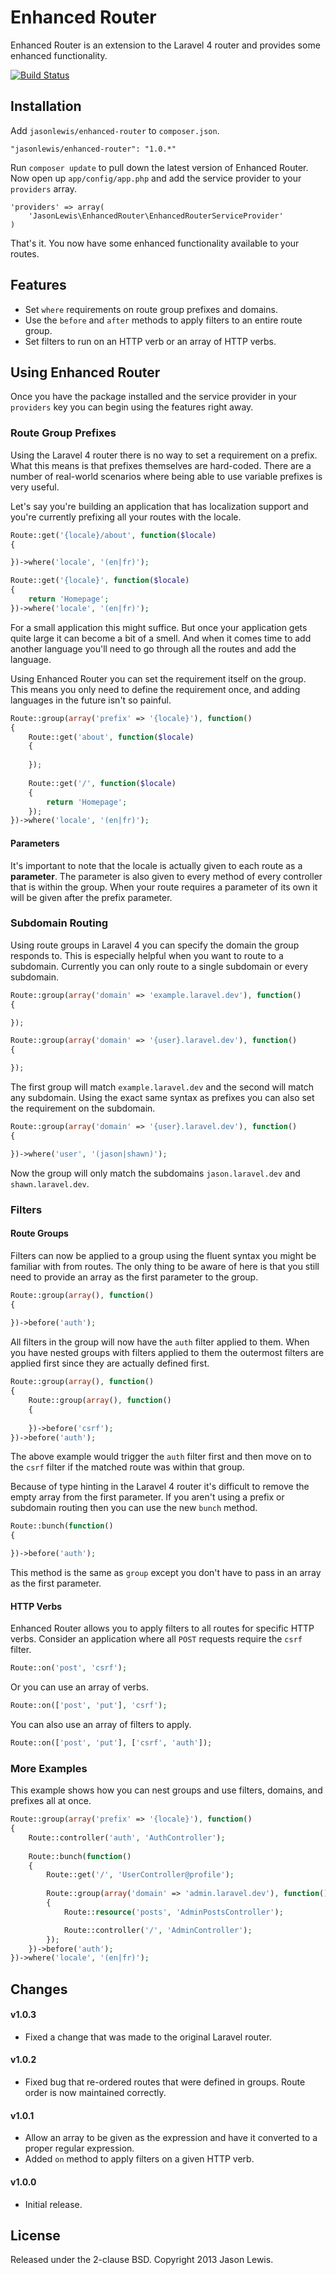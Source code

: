 # Enhanced Router

Enhanced Router is an extension to the Laravel 4 router and provides some enhanced functionality.

[![Build Status](https://travis-ci.org/jasonlewis/enhanced-router.png?branch=master)](https://travis-ci.org/jasonlewis/enhanced-router)

## Installation

Add `jasonlewis/enhanced-router` to `composer.json`.

    "jasonlewis/enhanced-router": "1.0.*"
    
Run `composer update` to pull down the latest version of Enhanced Router. Now open up `app/config/app.php` and add the service provider to your `providers` array.

    'providers' => array(
        'JasonLewis\EnhancedRouter\EnhancedRouterServiceProvider'
    )

That's it. You now have some enhanced functionality available to your routes.

## Features

- Set `where` requirements on route group prefixes and domains.
- Use the `before` and `after` methods to apply filters to an entire route group.
- Set filters to run on an HTTP verb or an array of HTTP verbs.

## Using Enhanced Router

Once you have the package installed and the service provider in your `providers` key you can begin using the features right away.

### Route Group Prefixes

Using the Laravel 4 router there is no way to set a requirement on a prefix. What this means is that prefixes themselves are hard-coded. There are a number of real-world scenarios where being able to use variable prefixes is very useful.

Let's say you're building an application that has localization support and you're currently prefixing all your routes with the locale.

```php
Route::get('{locale}/about', function($locale)
{

})->where('locale', '(en|fr)');

Route::get('{locale}', function($locale)
{
    return 'Homepage';
})->where('locale', '(en|fr)');
```

For a small application this might suffice. But once your application gets quite large it can become a bit of a smell. And when it comes time to add another language you'll need to go through all the routes and add the language.

Using Enhanced Router you can set the requirement itself on the group. This means you only need to define the requirement once, and adding languages in the future isn't so painful.

```php
Route::group(array('prefix' => '{locale}'), function()
{
    Route::get('about', function($locale)
    {
    
    });
    
    Route::get('/', function($locale)
    {
        return 'Homepage';
    });
})->where('locale', '(en|fr)');
```

#### Parameters

It's important to note that the locale is actually given to each route as a **parameter**. The parameter is also given to every method of every controller that is within the group. When your route requires a parameter of its own it will be given after the prefix parameter.

### Subdomain Routing

Using route groups in Laravel 4 you can specify the domain the group responds to. This is especially helpful when you want to route to a subdomain. Currently you can only route to a single subdomain or every subdomain.

```php
Route::group(array('domain' => 'example.laravel.dev'), function()
{

});

Route::group(array('domain' => '{user}.laravel.dev'), function()
{

});
```
    
The first group will match `example.laravel.dev` and the second will match any subdomain. Using the exact same syntax as prefixes you can also set the requirement on the subdomain.

```php
Route::group(array('domain' => '{user}.laravel.dev'), function()
{

})->where('user', '(jason|shawn)');
```
    
Now the group will only match the subdomains `jason.laravel.dev` and `shawn.laravel.dev`.

### Filters

#### Route Groups

Filters can now be applied to a group using the fluent syntax you might be familiar with from routes. The only thing to be aware of here is that you still need to provide an array as the first parameter to the group.

```php
Route::group(array(), function()
{
    
})->before('auth');
```
    
All filters in the group will now have the `auth` filter applied to them. When you have nested groups with filters applied to them the outermost filters are applied first since they are actually defined first.

```php
Route::group(array(), function()
{
    Route::group(array(), function()
    {
    
    })->before('csrf');
})->before('auth');
```
    
The above example would trigger the `auth` filter first and then move on to the `csrf` filter if the matched route was within that group.

Because of type hinting in the Laravel 4 router it's difficult to remove the empty array from the first parameter. If you aren't using a prefix or subdomain routing then you can use the new `bunch` method.

```php
Route::bunch(function()
{

})->before('auth');
```
    
This method is the same as `group` except you don't have to pass in an array as the first parameter.

#### HTTP Verbs

Enhanced Router allows you to apply filters to all routes for specific HTTP verbs. Consider an application where all `POST` requests require the `csrf` filter.

```php
Route::on('post', 'csrf');
```

Or you can use an array of verbs.

```php
Route::on(['post', 'put'], 'csrf');
```

You can also use an array of filters to apply.

```php
Route::on(['post', 'put'], ['csrf', 'auth']);
```

### More Examples

This example shows how you can nest groups and use filters, domains, and prefixes all at once.

```php
Route::group(array('prefix' => '{locale}'), function()
{
    Route::controller('auth', 'AuthController');
    
    Route::bunch(function()
    {
        Route::get('/', 'UserController@profile');
        
        Route::group(array('domain' => 'admin.laravel.dev'), function()
        {
            Route::resource('posts', 'AdminPostsController');

            Route::controller('/', 'AdminController');
        });
    })->before('auth');
})->where('locale', '(en|fr)');
```

## Changes

#### v1.0.3
- Fixed a change that was made to the original Laravel router.

#### v1.0.2
- Fixed bug that re-ordered routes that were defined in groups. Route order is now maintained correctly.

#### v1.0.1
- Allow an array to be given as the expression and have it converted to a proper regular expression.
- Added `on` method to apply filters on a given HTTP verb.

#### v1.0.0

- Initial release.

## License

Released under the 2-clause BSD. Copyright 2013 Jason Lewis.
